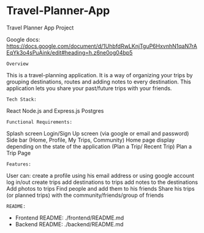 # Travel-Planner-App
 Travel Planner App Project

 Google docs: https://docs.google.com/document/d/1UhbfdRwLKnjTguP6HxvnhN1qaN7rAEqYk3o4sPuAink/edit#heading=h.z6ne0og04bp5

    Overview
This is a travel-planning application. It is a way of organizing your trips by grouping destinations, routes and adding notes to every destination. This application lets you share your past/future trips with your friends.

    Tech Stack:
React
Node.js and Express.js
Postgres

    Functional Requirements:
Splash screen
Login/Sign Up screen (via google or email and password)
Side bar (Home, Profile, My Trips, Community)
Home page display depending on the state of the application (Plan a Trip/ Recent Trip)
Plan a Trip Page

    Features:
User can:
create a profile using his email address or using google account
log in/out
create trips
add destinations to trips
add notes to the destinations
Add photos to trips
Find people and add them to his friends
Share his trips (or planned trips) with the community/friends/group of friends

    README:
- Frontend README: ./frontend/README.md
- Backend README: ./backend/README.md

